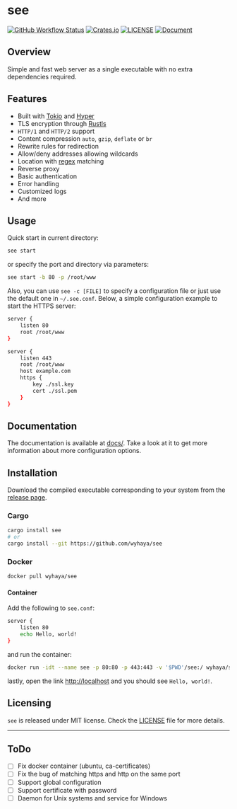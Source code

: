 # see

[![GitHub Workflow Status](https://img.shields.io/github/actions/workflow/status/wyhaya/see/ci.yml?style=flat-square&branch=main)](https://github.com/wyhaya/see/actions)
[![Crates.io](https://img.shields.io/crates/v/see.svg?style=flat-square)](https://crates.io/crates/see)
[![LICENSE](https://img.shields.io/crates/l/see.svg?style=flat-square)](LICENSE)
[![Document](https://img.shields.io/badge/config-document-success.svg?style=flat-square)](docs/)

## Overview

Simple and fast web server as a single executable with no extra dependencies
required.

## Features

- Built with [Tokio](https://github.com/tokio-rs/tokio) and
  [Hyper](https://github.com/hyperium/hyper)
- TLS encryption through [Rustls](https://github.com/ctz/rustls)
- `HTTP/1` and `HTTP/2` support
- Content compression `auto`, `gzip`, `deflate` or `br`
- Rewrite rules for redirection
- Allow/deny addresses allowing wildcards
- Location with [regex](https://en.wikipedia.org/wiki/Regular_expression)
  matching
- Reverse proxy
- Basic authentication
- Error handling
- Customized logs
- And more

## Usage

Quick start in current directory:

```bash
see start
```

or specify the port and directory via parameters:

```bash
see start -b 80 -p /root/www
```

Also, you can use `see -c [FILE]` to specify a configuration file or just use
the default one in `~/.see.conf`. Below, a simple configuration example to start
the HTTPS server:

```sh
server {
    listen 80
    root /root/www
}

server {
    listen 443
    root /root/www
    host example.com
    https {
        key ./ssl.key
        cert ./ssl.pem
    }
}
```

## Documentation

The documentation is available at [docs/](docs/). Take a look at it to get more
information about more configuration options.

## Installation

Download the compiled executable corresponding to your system from the
[release page](https://github.com/wyhaya/see/releases).

### Cargo

```bash
cargo install see
# or
cargo install --git https://github.com/wyhaya/see
```

### Docker

```bash
docker pull wyhaya/see
```

#### Container

Add the following to `see.conf`:

```sh
server {
    listen 80
    echo Hello, world!
}
```

and run the container:

```bash
docker run -idt --name see -p 80:80 -p 443:443 -v '$PWD'/see:/ wyhaya/see
```

lastly, open the link <http://localhost> and you should see `Hello, world!`.

## Licensing

`see` is released under MIT license. Check the [LICENSE](LICENSE) file for
more details.

---

## ToDo

- [ ] Fix docker container (ubuntu, ca-certificates)
- [ ] Fix the bug of matching https and http on the same port
- [ ] Support global configuration
- [ ] Support certificate with password
- [ ] Daemon for Unix systems and service for Windows
